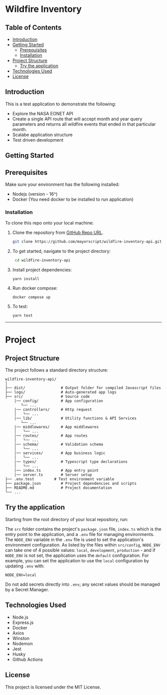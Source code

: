 # Wildfire Inventory

## Table of Contents

- [Introduction](#introduction)
- [Getting Started](#getting-started)
  - [Prerequisites](#prerequisites)
  - [Installation](#installation)
- [Project Structure](#project-structure)
    - [Try the application](#try-the-application)
- [Technologies Used](#technologies-used)
- [License](#license)

## Introduction
This is a test application to demonstrate the following:
- Explore the NASA EONET API
- Create a single API route that will accept month and year query parameters and returns all wildfire events that ended in that particular month. 
- Scalabe application structure
- Test driven development

## Getting Started
## Prerequisites
Make sure your environment has the following installed:

- Nodejs (version - 16^)
- Docker (You need docker to be installed to run application)

### Installation
To clone this repo onto your local machine:

1. Clone the repository from [GitHub Repo URL](https://github.com/mayorscript/wildfire-inventory-api).

   ```bash
   git clone https://github.com/mayorscript/wildfire-inventory-api.git

2. To get started, navigate to the project directory:

    ```bash
     cd wildfire-inventory-api
    ```
3. Install project dependencies:
    ```
    yarn install
    ```
4. Run docker compose:
    ```
    docker compose up
    ```
5. To test:
    ```
    yarn test
    ```
___

# Project
## Project Structure

The project follows a standard directory structure:

```
wildfire-inventory-api/
│
├── dist/                # Output folder for compiled Javascript files
├── logs/                # Auto-generated app logs
├── src/                 # Source code
    |── config/          # App configuration
       └── ... 
    |── controllers/     # Http request
    │   └── ...
    |── lib/             # Utility functions & API Services
       └── ...
    |── middlewares/     # App middlewares
    │   └── ...
    |── routes/          # App routes
    │   └── ...
    |── schema/          # Validation schema
    │   └── ...
    |── services/        # App business logic
    │   └── ...
    |── types/           # Typescript type declarations
    │   └── ...
    |── index.ts         # App entry point
    |── server.ts        # Server setup
├── .env.test         # Test environment variable
├── package.json         # Project dependencies and scripts
├── README.md            # Project documentation
└── ...

```

## Try the application

Starting from the root directory of your local repository, run:

The `src` folder contains the project's `package.json` file, `index.ts` which is the entry point to the application, and a `.env` file for managing environments.
The `NODE_ENV` variable in the `.env` file is used to set the application's environment configuration. As listed by the files within `src/config`, `NODE_ENV` can take one of 4 possible values: `local`, `development`, `production` - and if `NODE_ENV` is not set, the application uses the `default` configuration. For example, you can set the application to use the `local` configuration by updating `.env` with:
```
NODE_ENV=local
```

Do not add secrets directly into `.env`; any secret values should be managed by a Secret Manager.

## Technologies Used
- Node.js
- Express.js
- Docker
- Axios
- Winston
- Nodemon
- Jest
- Husky
- Github Actions

## License
This project is licensed under the MIT License.